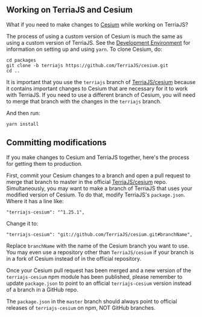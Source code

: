 ## Working on TerriaJS and Cesium

What if you need to make changes to [Cesium](https://github.com/AnalyticalGraphicsInc/cesium) while working on TerriaJS?

The process of using a custom version of Cesium is much the same as using a custom version of TerriaJS. See the [Development Environment](development-environment.md#building-a-terriamap-against-a-modified-terriajs) for information on setting up and using `yarn`. To clone Cesium, do:

```
cd packages
git clone -b terriajs https://github.com/TerriaJS/cesium.git
cd ..
```

It is important that you use the `terriajs` branch of [TerriaJS/cesium](https://github.com/TerriaJS/cesium) because it contains important changes to Cesium that are necessary for it to work with TerriaJS. If you need to use a different branch of Cesium, you will need to merge that branch with the changes in the `terriajs` branch.

And then run:

```
yarn install
```

## Committing modifications

If you make changes to Cesium and TerriaJS together, here's the process for getting them to production.

First, commit your Cesium changes to a branch and open a pull request to merge that branch to master in the official [TerriaJS/cesium](https://github.com/TerriaJS/cesium) repo. Simultaneously, you may want to make a branch of TerriaJS that uses your modified version of Cesium. To do that, modify TerriaJS's `package.json`. Where it has a line like:

```
"terriajs-cesium": "^1.25.1",
```

Change it to:

```
"terriajs-cesium": "git://github.com/TerriaJS/cesium.git#branchName",
```

Replace `branchName` with the name of the Cesium branch you want to use. You may even use a repository other than `TerriaJS/cesium` if your branch is in a fork of Cesium instead of in the official repository.

Once your Cesium pull request has been merged and a new version of the `terriajs-cesium` npm module has been published, please remember to update `package.json` to point to an official `terriajs-cesium` version instead of a branch in a GitHub repo.

The `package.json` in the `master` branch should always point to official releases of `terriajs-cesium` on npm, NOT GitHub branches.
